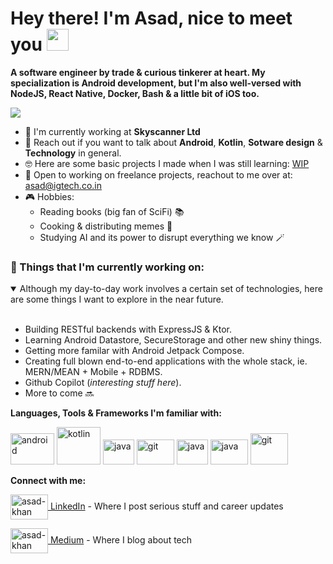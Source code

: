 # Hey there! I'm Asad, nice to meet you <img src="https://raw.githubusercontent.com/MartinHeinz/MartinHeinz/master/wave.gif" height="35" width="35" />

**A software engineer by trade & curious tinkerer at heart. My specialization is Android development, but I'm also well-versed with NodeJS, React Native, Docker, Bash & a little bit of iOS too.**

![](https://komarev.com/ghpvc/?username=asadkhan777&style=flat&label=Profile+visitors)

- 🏢 I'm currently working at **Skyscanner Ltd**
- 💬 Reach out if you want to talk about **Android**, **Kotlin**, **Sotware design** & **Technology** in general.
- 🤓 Here are some basic projects I made when I was still learning: [WIP](https://github.com/asadkhan777/?tab=repositories)
- 🌱 Open to working on freelance projects, reachout to me over at: asad@igtech.co.in
- 🎮 Hobbies:
    - Reading books (big fan of SciFi) 📚
    - Cooking & distributing memes 🧪
    - Studying AI and its power to disrupt everything we know 🪄

<h3>💼 Things that I'm currently working on:</h3>
<details open>
  <summary>Although my day-to-day work involves a certain set of technologies, here are some things I want to explore in the near future.</summary>
  <ul>
    <br>
    <li>Building RESTful backends with ExpressJS & Ktor.</li>
    <li>Learning Android Datastore, SecureStorage and other new shiny things.</li>
    <li>Getting more familar with Android Jetpack Compose.</li>
    <li>Creating full blown end-to-end applications with the whole stack, ie. MERN/MEAN + Mobile + RDBMS.</li>
    <li>Github Copilot (<i>interesting stuff here</i>).</li>
    <li>More to come 🔜</li>
  </ul>
</details>

**Languages, Tools & Frameworks I'm familiar with:**
<p align="left”>
          
<a href="https://developer.android.com" target="_blank"> <img src="https://cdn.jsdelivr.net/gh/devicons/devicon/icons/android/android-plain-wordmark.svg" alt="android" width="70" height="50"/></a> 
<a href="https://kotlinlang.org" target="_blank"> <img src="https://cdn.jsdelivr.net/gh/devicons/devicon/icons/kotlin/kotlin-original-wordmark.svg" alt="kotlin" width="70" height="60"/></a>
<a href="https://www.java.com" target="_blank"> <img src="https://cdn.jsdelivr.net/gh/devicons/devicon/icons/java/java-original-wordmark.svg" alt="java" width="50" height="40"/></a> 
<a href="https://reactnative.dev/" target="_blank"> <img src="https://cdn.jsdelivr.net/gh/devicons/devicon/icons/react/react-original.svg" alt="git" width="60" height="40"/></a>
<a href="https://www.djangoproject.com/" target="_blank"> <img src="https://cdn.jsdelivr.net/gh/devicons/devicon/icons/django/django-plain-wordmark.svg" alt="java" width="50" height="40"/></a>
<a href="https://nodejs.org/en" target="_blank"> <img src="https://cdn.jsdelivr.net/gh/devicons/devicon/icons/nodejs/nodejs-original.svg" alt="java" width="60" height="40"/></a>
<a href="https://git-scm.com/" target="_blank"> <img src="https://cdn.jsdelivr.net/gh/devicons/devicon/icons/git/git-original-wordmark.svg" alt="git" width="60" height="50"/></a>
</p>

**Connect with me:**
<p align="left”>

<a href="">

<a target="blank" href="https://www.linkedin.com/in/asad-khan-developer/" target="blank"><img align="center" src="https://cdn.jsdelivr.net/npm/simple-icons@9.14.0/icons/linkedin.svg" alt="asad-khan" height="40" width="60" /> LinkedIn</a> - Where I post serious stuff and career updates

<a target="blank" href="https://medium.com/@asadkhan-dev" target="blank"><img align="center" src="https://cdn.jsdelivr.net/npm/simple-icons@9.14.0/icons/medium.svg" alt="asad-khan" height="40" width="60" /> Medium</a> - Where I blog about tech 
</p>
